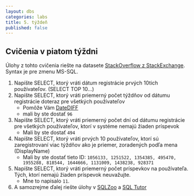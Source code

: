 ```yaml
---
layout: dbs
categories: labs
title: 5. týždeň
published: false
---
```

## Cvičenia v piatom týždni

Úlohy z tohto cvičenia riešte na datasete [StackOverflow z StackExchange](https://data.stackexchange.com/stackoverflow/query/new).
Syntax je pre zmenu MS-SQL.

1. Napíšte SELECT, ktorý vráti dátum registrácie prvých 10tich používateľov. (SELECT TOP 10...)
2. Napíšte SELECT, ktorý vráti priemerný počet týždňov od dátumu registrácie doteraz pre všetkých používateľov
    * Pomôže Vám [DateDIFF](http://technet.microsoft.com/en-us/library/ms189794.aspx)
    * mali by ste dostať `96`
3. Napíšte SELECT, ktorý vráti priemerný počet dní od dátumu registrácie pre všetkých používateľov, ktorí v systéme nemajú žiaden príspevok
    * Mali by ste dostať `494`
4. Napíšte SELECT, ktorý vráti prvých 10 používateľov, ktorí sú zaregistrovaní viac týždňov ako je priemer, zoradených podľa mena (DisplayName)
    * Mali by ste dostať tieto ID: `1056133, 1251522, 1354385, 495470, 1955288, 818544, 1644666, 1131009, 1438238,
    928371`
5. Napíšte SELECT, ktorý vráti priemerný počet príspevkov na používateľa. Tých, ktorí nemajú žiaden príspevok neuvažujte.
    * Mne to napisalo `11`.
6. A samozrejme ďalej riešte úlohy v [SQLZoo](http://sqlzoo.net/) a [SQL Tutor](http://sqltutor.fsv.cvut.cz/cgi-bin/sqltutor)

